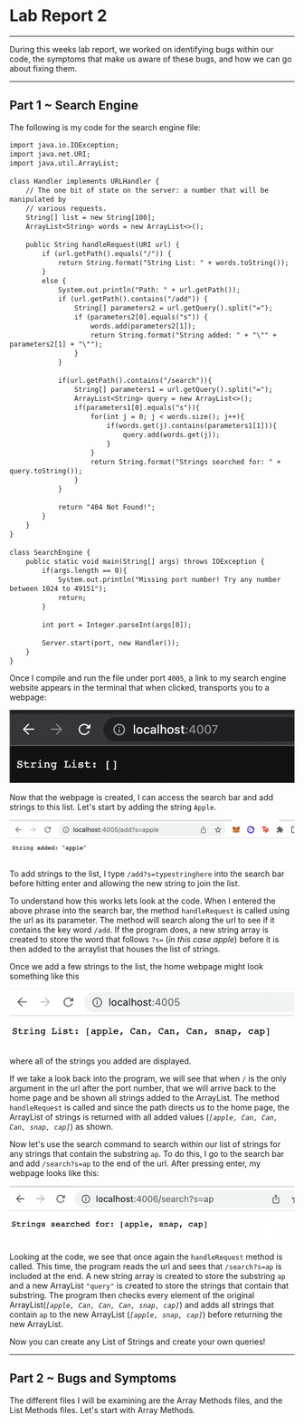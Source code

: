 # **Lab Report 2** #
 ---
 During this weeks lab report, we worked on identifying bugs within our code, the symptoms that make us aware of these bugs, and how we can go about fixing them. 

---
## **Part 1 ~ Search Engine** ##

The following is my code for the search engine file:

```
import java.io.IOException;
import java.net.URI;
import java.util.ArrayList;

class Handler implements URLHandler {
    // The one bit of state on the server: a number that will be manipulated by
    // various requests.
    String[] list = new String[100];
    ArrayList<String> words = new ArrayList<>();

    public String handleRequest(URI url) {
        if (url.getPath().equals("/")) {
            return String.format("String List: " + words.toString());
        }
        else {
            System.out.println("Path: " + url.getPath());
            if (url.getPath().contains("/add")) {
                String[] parameters2 = url.getQuery().split("=");
                if (parameters2[0].equals("s")) {
                    words.add(parameters2[1]);
                    return String.format("String added: " + "\"" + parameters2[1] + "\"");
                }
            }

            if(url.getPath().contains("/search")){
                String[] parameters1 = url.getQuery().split("=");
                ArrayList<String> query = new ArrayList<>();
                if(parameters1[0].equals("s")){
                    for(int j = 0; j < words.size(); j++){
                        if(words.get(j).contains(parameters1[1])){
                            query.add(words.get(j));
                        }
                    }
                    return String.format("Strings searched for: " + query.toString());
                }
            }
            
            return "404 Not Found!";
        }
    }
}

class SearchEngine {
    public static void main(String[] args) throws IOException {
        if(args.length == 0){
            System.out.println("Missing port number! Try any number between 1024 to 49151");
            return;
        }

        int port = Integer.parseInt(args[0]);

        Server.start(port, new Handler());
    }
}

```

Once I compile and run the file under port `4005`, a link to my search engine website appears in the terminal that when clicked, transports you to a webpage: 

![Image](originPage.png)


Now that the webpage is created, I can access the search bar and add strings to this list. Let's start by adding the string `Apple`. 


![Image](addToQuery.png)


To add strings to the list, I type `/add?s=typestringhere` into the search bar before hitting enter and allowing the new string to join the list. 

To understand how this works lets look at the code. When I entered the above phrase into the search bar, the method `handleRequest` is called using the url as its parameter. The method will search along the url to see if it contains the key word `/add`. If the program does, a new string array is created to store the word that follows `?s=` (*in this case apple*) before it is then added to the arraylist that houses the list of strings. 

Once we add a few strings to the list, the home webpage might look something like this


![Image](stringList.png)


where all of the strings you added are displayed.

If we take a look back into the program, we will see that when `/` is the only argument in the url after the port number, that we will arrive back to the home page and be shown all strings added to the ArrayList. The method `handleRequest` is called and since the path directs us to the home page, the ArrayList of strings is returned with all added values (*`[apple, Can, Can, Can, snap, cap]`*) as shown. 

Now let's use the search command to search within our list of strings for any strings that contain the substring `ap`. To do this, I go to the search bar and add `/search?s=ap` to the end of the url. After pressing enter, my webpage looks like this:


![Image](searchQuery.png)


Looking at the code, we see that once again the `handleRequest` method is called. This time, the program reads the url and sees that `/search?s=ap` is included at the end. A new string array is created to store the substring `ap` and a new ArrayList `"query"` is created to store the strings that contain that substring. The program then checks every element of the original ArrayList(*`[apple, Can, Can, Can, snap, cap]`*) and adds all strings that contain `ap` to the new ArrayList (*`[apple, snap, cap]`*) before returning the new ArrayList. 

Now you can create any List of Strings and create your own queries!

---
## **Part 2 ~ Bugs and Symptoms** ##

The different files I will be examining are the Array Methods files, and the List Methods files. Let's start with Array Methods.

